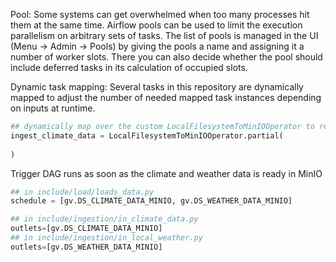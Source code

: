 Pool: 
Some systems can get overwhelmed when too many processes hit them at the same time. Airflow pools can be used to limit the execution parallelism on arbitrary sets of tasks. The list of pools is managed in the UI (Menu -> Admin -> Pools) by giving the pools a name and assigning it a number of worker slots. There you can also decide whether the pool should include deferred tasks in its calculation of occupied slots.


Dynamic task mapping: Several tasks in this repository are dynamically mapped to adjust the number of needed mapped task instances depending on inputs at runtime.
```python
## dynamically map over the custom LocalFilesystemToMinIOOperator to read the contents of 2 local csv files to MinIO
ingest_climate_data = LocalFilesystemToMinIOOperator.partial(
  
)
```

Trigger DAG runs as soon as the climate and weather data is ready in MinIO
```python
## in include/load/loads_data.py
schedule = [gv.DS_CLIMATE_DATA_MINIO, gv.DS_WEATHER_DATA_MINIO]
```

``` python
## in include/ingestion/in_climate_data.py
outlets=[gv.DS_CLIMATE_DATA_MINIO]
## in include/ingestion/in_local_weather.py
outlets=[gv.DS_WEATHER_DATA_MINIO]
```
